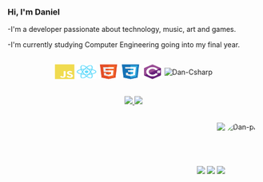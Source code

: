 ### Hi, I'm Daniel
-I'm a developer passionate about technology, music, art and games.

-I'm currently studying Computer Engineering going into my final year.

<div style="display: inline_block" align="center"><br>
  <img align="center" alt="Dan-Js" height="30" width="40" src="https://raw.githubusercontent.com/devicons/devicon/master/icons/javascript/javascript-plain.svg">
  <img align="center" alt="Dan-React" height="30" width="40" src="https://raw.githubusercontent.com/devicons/devicon/master/icons/react/react-original.svg">
  <img align="center" alt="Dan-HTML" height="30" width="40" src="https://raw.githubusercontent.com/devicons/devicon/master/icons/html5/html5-original.svg">
  <img align="center" alt="Dan-CSS" height="30" width="40" src="https://raw.githubusercontent.com/devicons/devicon/master/icons/css3/css3-original.svg">
  <img align="center" alt="Dan-Csharp" height="30" width="40" src="https://raw.githubusercontent.com/devicons/devicon/master/icons/csharp/csharp-original.svg">
  <img align="center" alt="Dan-Csharp" height="30" width="40" src="https://cdn.jsdelivr.net/gh/devicons/devicon/icons/unity/unity-original.svg">
</div>
<br>
<br>
<div align="center" display="inline_block">
  <a href="https://github.com/Dan-nsg">
  <img height="150em" src="https://github-readme-stats.vercel.app/api?username=Dan-nsg&show_icons=true&theme=dark&include_all_commits=true&count_private=true"/>
  <img height="150em" src="https://github-readme-stats.vercel.app/api/top-langs/?username=Dan-nsg&theme=dark"/>
</div>

<br>
<br>
<div> 
  <div style="display: inline_block" align="right">
    <a href="https://github.com/login?return_to=https%3A%2F%2Fgithub.com%2FDan-nsg"><img height="20em" src="https://img.shields.io/github/followers/Dan-nsg.svg?style=social&label=Follow&maxAge=2592000"/></a>
    <img align="right" alt="Dan-pic" height="150" style="border-radius:50px;" src="https://images.fineartamerica.com/images/artworkimages/mediumlarge/3/pee-sherry-rusinack.jpg">
    <br>
    <br>
    <br>
    <br>
    <br>
    <a href = "mailto:dnsgiani@gmail.com"><img src="https://img.shields.io/badge/-Gmail-%23333?style=for-the-badge&logo=gmail&logoColor=white" target="_blank"></a>
    <a href="https://www.linkedin.com/in/daniel-giani-060301176/" target="_blank"><img src="https://img.shields.io/badge/-LinkedIn-%230077B5?style=for-the-badge&logo=linkedin&logoColor=white" target="_blank"></a>
    <a href ="https://open.spotify.com/user/12144622594"><img src="https://img.shields.io/badge/Spotify-1ED760?&style=for-the-badge&logo=spotify&logoColor=white"/></a>
  </div>
</div>
